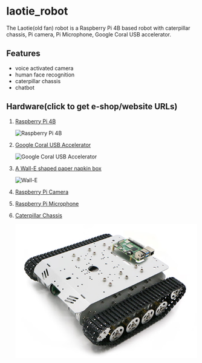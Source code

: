 # laotie_robot
The Laotie(old fan) robot is a Raspberry Pi 4B based robot with caterpillar chassis, Pi camera, Pi Microphone, Google Coral USB accelerator.

## Features

- voice activated camera
- human face recognition
- caterpillar chassis
- chatbot

## Hardware(click to get e-shop/website URLs)

1. [Raspberry Pi 4B](https://www.raspberrypi.com/products/raspberry-pi-4-model-b/)

   ![Raspberry Pi 4B](https://assets.raspberrypi.com/static/raspberry-pi-4-labelled-f5e5dcdf6a34223235f83261fa42d1e8.png)
   
2. [Google Coral USB Accelerator](https://coral.ai/docs/accelerator/get-started/)
   
   ![Google Coral USB Accelerator](https://coral.ai/static/docs/images/accelerator/accelerator-inhand.jpg)

3. [A Wall-E shaped paper napkin box](https://m.tb.cn/h.UiALZrQ?tk=NWVtdd18cqF)

   ![Wall-E](https://img.alicdn.com/imgextra/i3/283773875/O1CN01htOfPq1eUnWF3uUen_!!283773875.jpg)

4. [Raspberry Pi Camera](https://m.tb.cn/h.U73LXS3?tk=d0y0dd17L5D)

5. [Raspberry Pi Microphone](https://item.m.jd.com/product/10035607476070.html?gx=RnFlkWdbOT3RyNRP--tyW8shC5U_YRfuEl-Y&ad_od=share&utm_source=androidapp&utm_medium=appshare&utm_campaign=t_335139774&utm_term=CopyURL)

6. [Caterpillar Chassis](https://item.m.jd.com/product/10044934642439.html?gx=RnFlkWdbOT3RyNRP--tyW8shC5U_YRfuEl-Y&ad_od=share&utm_source=androidapp&utm_medium=appshare&utm_campaign=t_335139774&utm_term=CopyURL)
   
   ![caterpillar](./caterpillar.png)

